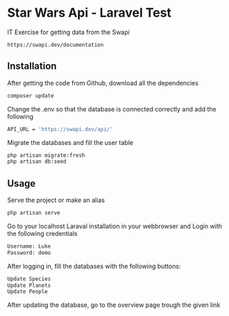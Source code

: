 # Star Wars Api - Laravel Test

IT Exercise for getting data from the Swapi

```url
https://swapi.dev/documentation
```

## Installation

After getting the code from Github, download all the dependencies

```bash
composer update
```

Change the .env so that the database is connected correctly and add the following

```bash
API_URL = 'https://swapi.dev/api/'
```

Migrate the databases and fill the user table

```bash
php artisan migrate:fresh
php artisan db:seed
```

## Usage

Serve the project or make an alias

```bash
php artisan serve
```

Go to your localhost Laraval installation in your webbrowser and Login with the following credentials

```bash
Username: Luke
Password: demo
```

After logging in, fill the databases with the following buttons:

```bash
Update Species
Update Planets
Update People
```
After updating the database, go to the overview page trough the given link

